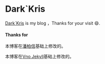 # Dark`Kris

[Dark`Kris](http://darkkris.github.io) is my blog ，Thanks for your visit 😄.

#### Thanks for   

本博客在[潘柏信](http://baixin.io)基础上修改的。

本博客在[Vno Jekyll](https://github.com/onevcat/vno-jekyll)基础上修改的。  